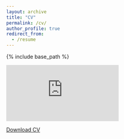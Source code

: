 ```yaml
---
layout: archive
title: "CV"
permalink: /cv/
author_profile: true
redirect_from:
  - /resume
---
```


{% include base_path %}

![CV](https://loreleylago.github.io/files/CV_LAGO_Loreley_short.pdf)

[Download CV](https://loreleylago.github.io/files/CV_LAGO_Loreley_short.pdf)


